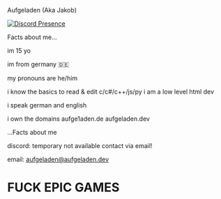 Aufgeladen (Aka Jakob)

[![Discord Presence](https://lanyard.cnrad.dev/api/747927665729732708)](https://discord.com/users/747927665729732708)

Facts about me...

im 15 yo

im from germany 🇩🇪

my pronouns are he/him

i know the basics to read & edit c/c#/c++/js/py
i am a low level html dev

i speak german and english

i own the domains
aufge1aden.de
aufgeladen.dev

...Facts about me


discord: temporary not available contact via email!

email: aufgeladen@aufgeladen.dev

# FUCK EPIC GAMES
